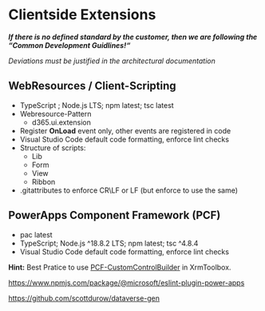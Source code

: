 # Clientside Extensions
**_If there is no defined standard by the customer, then we are following the “Common Development Guidlines!“_**

_Deviations must be justified in the architectural documentation_

## WebResources / Client-Scripting
- TypeScript ; Node.js LTS; npm latest; tsc latest
- Webresource-Pattern
    - d365.ui.extension
- Register **OnLoad** event only, other events are registered in code
- Visual Studio Code default code formatting, enforce lint checks
- Structure of scripts:
    - Lib
    - Form
    - View
    - Ribbon
- .gitattributes to enforce CR\LF or LF (but enforce to use the same)

## PowerApps Component Framework (PCF)
- pac latest
- TypeScript; Node.js ^18.8.2 LTS; npm latest; tsc ^4.8.4
- Visual Studio Code default code formatting, enforce lint checks

**Hint:** Best Pratice to use [PCF-CustomControlBuilder](https://github.com/Power-Maverick/PCF-CustomControlBuilder) in XrmToolbox.

https://www.npmjs.com/package/@microsoft/eslint-plugin-power-apps

https://github.com/scottdurow/dataverse-gen